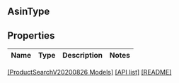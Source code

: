 ## AsinType

## Properties

Name | Type | Description | Notes
------------ | ------------- | ------------- | -------------

[[ProductSearchV20200826 Models]](../) [[API list]](../../Api) [[README]](../../../README.md)
